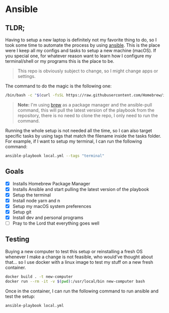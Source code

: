 # Ansible

## TLDR;

Having to setup a new laptop is definitely not my favorite thing to do, so I took some time to automate the process by using [ansible](https://www.ansible.com/). This is the place were I keep all my configs and tasks to setup a new machine (macOS). If you special one, for whatever reason want to learn how I configure my terminal/shell or my programs this is the place to be.

> This repo is obviously subject to change, so I might change apps or settings.

The command to do the magic is the following one:

```sh
/bin/bash -c "$(curl -fsSL https://raw.githubusercontent.com/Homebrew/install/HEAD/install.sh)" && (echo; echo 'eval "$(/opt/homebrew/bin/brew shellenv)"') >> /Users/cezarcraciun/.zprofile && eval "$(/opt/homebrew/bin/brew shellenv)" && brew install ansible && sudo ansible-pull -U https://github.com/craciuncezar/ansible.git
```

> **Note:** I'm using [brew](https://brew.sh/) as a package manager and the ansible-pull command, this will pull the latest version of the playbook from the repository, there is no need to clone the repo, I only need to run the command.

Running the whole setup is not needed all the time, so I can also target specific tasks by using tags that match the filename inside the tasks folder. For example, if I want to setup my terminal, I can run the following command:

```sh
ansible-playbook local.yml --tags "terminal"
```

## Goals

- [x] Installs Homebrew Package Manager
- [x] Installs Ansible and start pulling the latest version of the playbook
- [x] Setup the terminal
- [x] Install node yarn and n
- [x] Setup my macOS system preferences
- [x] Setup git
- [x] Install dev and personal programs
- [ ] Pray to the Lord that everything goes well

## Testing

Buying a new computer to test this setup or reinstalling a fresh OS whenever I make a change is not feasible, who would've thought about that... so I use docker with a linux image to test my stuff on a new fresh container.

```bash
docker build . -t new-computer
docker run --rm -it -v $(pwd):/usr/local/bin new-computer bash
```

Once in the container, I can run the following command to run ansible and test the setup:

```bash
ansible-playbook local.yml
```
